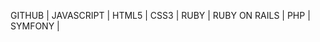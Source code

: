 GITHUB | 
JAVASCRIPT | 
HTML5 | 
CSS3 | 
RUBY | 
RUBY ON RAILS | 
PHP | 
SYMFONY | 


























































